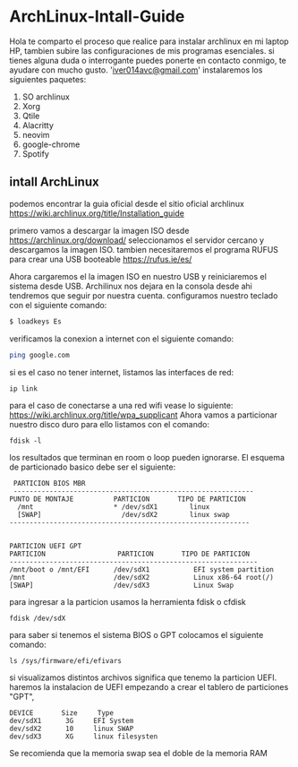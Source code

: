 # ArchLinux-Intall-Guide
Hola te comparto el proceso que realice para instalar archlinux en mi laptop HP, tambien subire las configuraciones de mis programas esenciales. 
si tienes alguna duda o interrogante puedes ponerte en contacto conmigo, te ayudare con mucho gusto. 'iver014avc@gmail.com'
instalaremos los siguientes paquetes:
1. SO archlinux
2. Xorg 
3. Qtile
4. Alacritty 
5. neovim
6. google-chrome
7. Spotify

## intall ArchLinux
podemos encontrar la guia oficial desde el sitio oficial archlinux https://wiki.archlinux.org/title/Installation_guide 

primero vamos a descargar la imagen ISO desde https://archlinux.org/download/ seleccionamos el servidor cercano y descargamos la imagen ISO.
tambien necesitaremos el programa RUFUS para crear una USB booteable https://rufus.ie/es/ 

Ahora cargaremos el la imagen ISO en nuestro USB y reiniciaremos el sistema desde USB. Archilinux nos dejara en la consola desde ahi tendremos que seguir por nuestra cuenta.
configuramos nuestro teclado con el siguiente comando:
```sh
$ loadkeys Es
```
verificamos la conexion a internet con el siguiente comando:
```sh
ping google.com
```
si es el caso no tener internet, listamos las interfaces de red:
```
ip link
```
para el caso de conectarse a una red wifi vease lo siguiente: https://wiki.archlinux.org/title/wpa_supplicant
Ahora vamos a particionar nuestro disco duro para ello listamos con el comando:
```
fdisk -l
```
los resultados que terminan en room o loop pueden ignorarse.
El esquema de particionado basico debe ser el siguiente:
```
 PARTICION BIOS MBR  
 ------------------------------------------------------------
PUNTO DE MONTAJE          PARTICION       TIPO DE PARTICION
  /mnt                    * /dev/sdX1        linux
  [SWAP]                    /dev/sdX2        linux swap 
------------------------------------------------------------  


PARTICION UEFI GPT
PARTICION                  PARTICION       TIPO DE PARTICION
--------------------------------------------------------------
/mnt/boot o /mnt/EFI      /dev/sdX1           EFI system partition 
/mnt                      /dev/sdX2           Linux x86-64 root(/)
[SWAP]                    /dev/sdX3           Linux Swap
```
para ingresar a la particion usamos la herramienta fdisk o cfdisk
```
fdisk /dev/sdX
```
para saber si tenemos el sistema BIOS o GPT colocamos el siguiente comando:
```
ls /sys/firmware/efi/efivars
```
si visualizamos distintos archivos significa que tenemo la particion UEFI. 
haremos la instalacion de UEFI empezando a crear el tablero de particiones "GPT", 
```
DEVICE       Size     Type
dev/sdX1      3G     EFI System 
dev/sdX2      10     linux SWAP 
dev/sdX3      XG     linux filesysten
```
Se recomienda que la memoria swap sea el doble de la memoria RAM 






